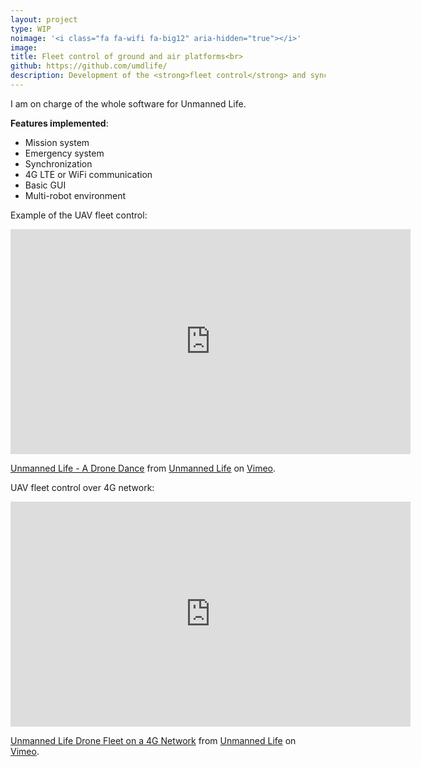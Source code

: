 ```yaml
---
layout: project
type: WIP
noimage: '<i class="fa fa-wifi fa-big12" aria-hidden="true"></i>'
image: 
title: Fleet control of ground and air platforms<br>
github: https://github.com/umdlife/
description: Development of the <strong>fleet control</strong> and synchornization of a heterogeneous multi-robot environment as a Robotics Engineer for Unmanned Life. 
---
```


I am on charge of the whole software for Unmanned Life. 

**Features implemented**:

* Mission system
* Emergency system
* Synchronization
* 4G LTE or WiFi communication
* Basic GUI
* Multi-robot environment 

Example of the UAV fleet control:

<iframe src="https://player.vimeo.com/video/214880794" width="640" height="360" frameborder="0" webkitallowfullscreen mozallowfullscreen allowfullscreen></iframe>
<p><a href="https://vimeo.com/214880794">Unmanned Life - A Drone Dance</a> from <a href="https://vimeo.com/user58773078">Unmanned Life</a> on <a href="https://vimeo.com">Vimeo</a>.</p>

UAV fleet control over 4G network:

<iframe src="https://player.vimeo.com/video/220963572" width="640" height="360" frameborder="0" webkitallowfullscreen mozallowfullscreen allowfullscreen></iframe>
<p><a href="https://vimeo.com/220963572">Unmanned Life Drone Fleet on a 4G Network</a> from <a href="https://vimeo.com/user58773078">Unmanned Life</a> on <a href="https://vimeo.com">Vimeo</a>.</p>